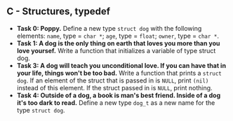 ## C - Structures, typedef

- **Task 0: Poppy.** Define a new type `struct dog` with the following elements: `name`, type = `char *`; `age`, type = `float`; `owner`, type = `char *`.
- **Task 1: A dog is the only thing on earth that loves you more than you love yoursef.** Write a function that initializes a variable of type struct dog.
- **Task 3: A dog will teach you unconditional love. If you can have that in your life, things won't be too bad.** Write a function that prints a `struct dog`. If an element of the struct that is passed in is `NULL`, print `(nil)` instead of this element. If the struct passed in is `NULL`, print nothing.
- **Task 4: Outside of a dog, a book is man's best friend. Inside of a dog it's too dark to read.** Define a new type `dog_t` as a new name for the type `struct dog`.
